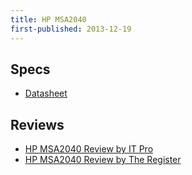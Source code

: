 ```yaml
---
title: HP MSA2040
first-published: 2013-12-19
---
```


Specs
-----

*   [Datasheet](https://web.archive.org/web/20140902163720/http://h18006.www1.hp.com/storage/pdfs/4AA4-6608ENW.pdf)

Reviews
-------

*   [HP MSA2040 Review by IT Pro](http://www.itpro.co.uk/storage/hp/20765/hp-msa-2040-storage-review)
*   [HP MSA2040 Review by The Register](http://www.theregister.co.uk/2013/10/09/hp_selling_new_small_san_storage/)
